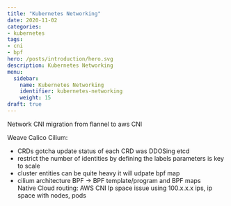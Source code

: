 ```yaml
---
title: "Kubernetes Networking"
date: 2020-11-02
categories:
- kubernetes
tags:
- cni
- bpf
hero: /posts/introduction/hero.svg
description: Kubernetes Networking
menu:
  sidebar:
    name: Kubernetes Networking
    identifier: kubernetes-networking
    weight: 15
draft: true
---
```


Network CNI migration from flannel to aws CNI

Weave 
Calico 
Cilium:
  - CRDs gotcha update status of each CRD was DDOSing etcd
  - restrict the number of identities by defining the labels parameters is key to scale 
  - cluster entities can be quite heavy it will udpate bpf map
  - cilium architecture BPF -> BPF template/program and BPF maps  
Native Cloud routing: AWS CNI
Ip space issue using 100.x.x.x ips, ip space with nodes, pods 

<!--more-->